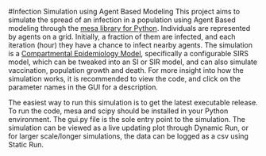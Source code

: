 #Infection Simulation using Agent Based Modeling
This project aims to simulate the spread of an infection in a population
 using Agent Based modeling through the [mesa library for Python](https://github.com/projectmesa/mesa/).
 Individuals are represented by agents on a grid. Initially, a fraction
 of them are infected, and each iteration (hour) they have a chance to infect
 nearby agents. The simulation is a [Compartmental Epidemiology Model](https://en.wikipedia.org/wiki/Compartmental_models_in_epidemiology),
 specifically a configurable SIRS model, which can be tweaked into an SI or
 SIR model, and can also simulate vaccination, population growth and
 death. For more insight into how the simulation works, it is recommended
 to view the code, and click on the parameter names in the GUI for a
 description.
    
The easiest way to run this simulation is to get the latest executable
 release. To run the code, mesa and scipy should be installed in your Python
 environment. The gui.py file is the sole entry point to the simulation. The
 simulation can be viewed as a live updating plot through Dynamic Run, or
 for larger scale/longer simulations, the data can be logged as a csv
 using Static Run. 